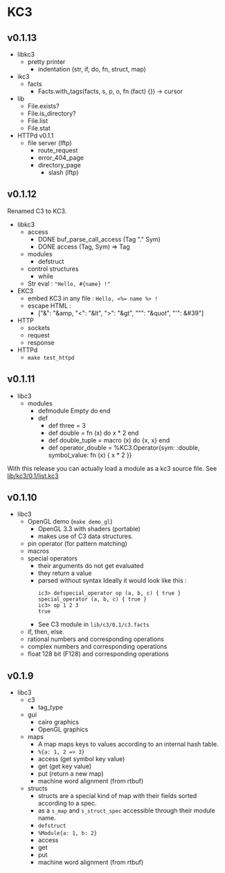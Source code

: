 # KC3

## v0.1.13

 - libkc3
   - pretty printer
     - indentation (str, if, do, fn, struct, map)
 - ikc3
   - facts
     - Facts.with_tags(facts, s, p, o, fn (fact) {}) -> cursor
 - lib
   - File.exists?
   - File.is_directory?
   - File.list
   - File.stat
 - HTTPd v0.1.1
   - file server (lftp)
     - route_request
     - error_404_page
     - directory_page
       - slash (lftp)

## v0.1.12

 Renamed C3 to KC3.

 - libkc3
   - access
     - DONE buf_parse_call_access (Tag "." Sym)
     - DONE access (Tag, Sym) => Tag
   - modules
     - defstruct
   - control structures
     - while
   - Str eval : `"Hello, #{name} !"`
 - EKC3
   - embed KC3 in any file : `Hello, <%= name %> !`
   - escape HTML :
     - ["&": "&amp, "<": "&lt", ">": "&gt", "\"": "&quot", "'": &#39"]
 - HTTP
   - sockets
   - request
   - response
 - HTTPd
   - `make test_httpd`


## v0.1.11

 - libc3
   - modules
     - defmodule Empty do end
     - def
       - def three = 3
       - def double = fn (x) do x * 2 end
       - def double_tuple = macro (x) do {x, x} end
       - def operator\_double = %KC3.Operator{sym: :double, symbol_value: fn (x) { x * 2 }}

With this release you can actually load a module as a kc3 source file.
See [lib/kc3/0.1/list.kc3](https://git.kmx.io/kc3-lang/kc3/_tree/master/lib/kc3/0.1/list.kc3)

## v0.1.10

 - libc3
   - OpenGL demo (`make demo_gl`)
     - OpenGL 3.3 with shaders (portable)
     - makes use of C3 data structures.
   - pin operator (for pattern matching)
   - macros
   - special operators
     - their arguments do not get evaluated
     - they return a value
     - parsed without syntax
       Ideally it would look like this :
       ```
       ic3> defspecial_operator op (a, b, c) { true }
       special_operator (a, b, c) { true }
       ic3> op 1 2 3
       true
       ```
     - See C3 module in `lib/c3/0.1/c3.facts`
   - if, then, else.
   - rational numbers and corresponding operations
   - complex numbers and corresponding operations
   - float 128 bit (F128) and corresponding operations


## v0.1.9

 - libc3
   - c3
     - tag_type
   - gui
     - cairo graphics
     - OpenGL graphics
   - maps
     - A map maps keys to values according to an internal hash table.
     - `%{a: 1, 2 => 3}`
     - access (get symbol key value)
     - get (get key value)
     - put (return a new map)
     - machine word alignment (from rtbuf)
   - structs
     - structs are a special kind of map with their fields sorted
       according to a spec.
     - as a `s_map` and `s_struct_spec` accessible through their module
       name.
     - `defstruct`
     - `%Module{a: 1, b: 2}`
     - access
     - get
     - put
     - machine word alignment (from rtbuf)
